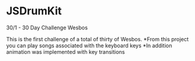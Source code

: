 # JSDrumKit
30/1 - 30 Day Challenge Wesbos

This is the first challenge of a total of thirty of Wesbos.
*From this project you can play songs associated with the keyboard keys
*In addition animation was implemented with key transitions

